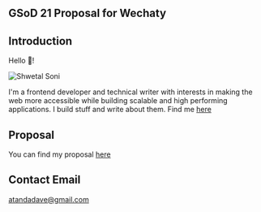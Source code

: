 ## GSoD 21 Proposal for Wechaty

## Introduction

Hello 👋!

![Shwetal Soni](https://avatars.githubusercontent.com/u/45256233?s=400&u=5a16803418ad38ed53caabaf5178fda80500a710&v=4)

I'm a frontend developer and technical writer with interests in making the web more accessible while building scalable and high performing applications. I build stuff and write about them. Find me [here](https://twitter.com/Davidpreneur)

## Proposal

You can find my proposal [here](https://www.dropbox.com/scl/fi/99bghzgaxa6lr138s262w/GSoD-2021-Proposal_-Creating-Easy-to-learn-Tutorials-for-beginner-users-of-Wechaty.paper?dl=0&rlkey=yyi0ugc5ixq4yrwccm4itn6pw)

## Contact Email

atandadave@gmail.com
